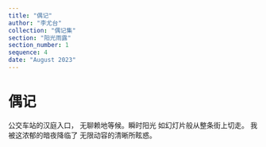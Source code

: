 ```yaml
---
title: "偶记"
author: "李尤台"
collection: "偶记集"
section: "阳光雨露"
section_number: 1
sequence: 4
date: "August 2023"
---
```


# 偶记

公交车站的汉庭入口，
无聊赖地等候。瞬时阳光
如幻灯片般从整条街上切走。
我被这浓郁的暗夜降临了
无限动容的清晰所眩惑。
